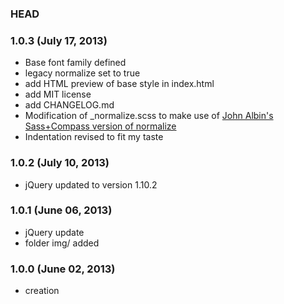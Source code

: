 ### HEAD

### 1.0.3 (July 17, 2013)

* Base font family defined
* legacy normalize set to true
* add HTML preview of base style in index.html
* add MIT license
* add CHANGELOG.md
* Modification of _normalize.scss to make use of [John Albin's Sass+Compass version of normalize](https://github.com/JohnAlbin/normalize.css-with-sass-or-compass)
* Indentation revised to fit my taste

### 1.0.2 (July 10, 2013)

* jQuery updated to version 1.10.2

### 1.0.1 (June 06, 2013)

* jQuery update
* folder img/ added

### 1.0.0 (June 02, 2013)

* creation